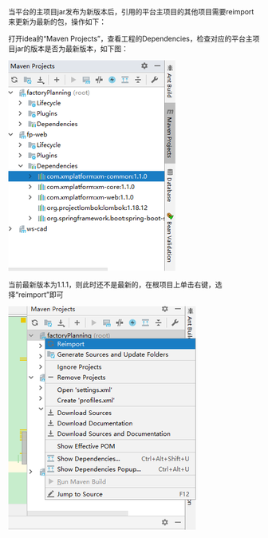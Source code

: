 当平台的主项目jar发布为新版本后，引用的平台主项目的其他项目需要reimport来更新为最新的包，操作如下：

打开idea的“Maven Projects”，查看工程的Dependencies，检查对应的平台主项目jar的版本是否为最新版本，如下图：

![mavenReimport.png](../assets/mavenReimport.png)

当前最新版本为1.1.1，则此时还不是最新的，在根项目上单击右键，选择“reimport”即可

![mavenReimport2.png](../assets/mavenReimport2.png)

